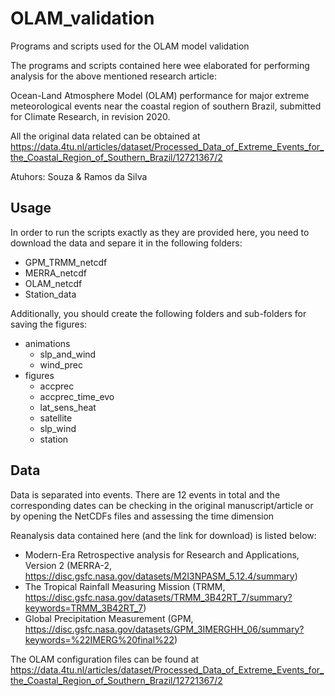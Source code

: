 # OLAM_validation

Programs and scripts used for the OLAM model validation

The programs and scripts contained here wee elaborated for performing analysis for the above mentioned research article:

Ocean-Land Atmosphere Model (OLAM) performance for major extreme meteorological events near the coastal region of southern Brazil, submitted for Climate Research, in revision 2020.

All the original data related can be obtained at https://data.4tu.nl/articles/dataset/Processed_Data_of_Extreme_Events_for_the_Coastal_Region_of_Southern_Brazil/12721367/2

Atuhors: Souza & Ramos da Silva

## Usage

In order to run the scripts exactly as they are provided here, you need to download the data and separe it in the following folders:

* GPM_TRMM_netcdf
* MERRA_netcdf
* OLAM_netcdf
* Station_data

Additionally, you should create the following folders and sub-folders for saving the figures:

* animations
  * slp_and_wind
  * wind_prec
* figures
  * accprec
  * accprec_time_evo
  * lat_sens_heat
  * satellite
  * slp_wind
  * station

## Data

Data is separated into events. There are 12 events in total and the corresponding dates can be checking in the original manuscript/article or by opening the NetCDFs files and assessing the time dimension

Reanalysis data contained here (and the link for download) is listed below:

* Modern-Era Retrospective analysis for Research and Applications, Version 2 (MERRA-2, https://disc.gsfc.nasa.gov/datasets/M2I3NPASM_5.12.4/summary)
* The Tropical Rainfall Measuring Mission (TRMM, https://disc.gsfc.nasa.gov/datasets/TRMM_3B42RT_7/summary?keywords=TRMM_3B42RT_7)
* Global Precipitation Measurement (GPM, https://disc.gsfc.nasa.gov/datasets/GPM_3IMERGHH_06/summary?keywords=%22IMERG%20final%22)

The OLAM configuration files can be found at https://data.4tu.nl/articles/dataset/Processed_Data_of_Extreme_Events_for_the_Coastal_Region_of_Southern_Brazil/12721367/2
